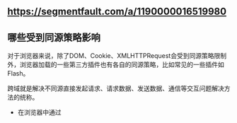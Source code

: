 ## https://segmentfault.com/a/1190000016519980

## 哪些受到同源策略影响

对于浏览器来说，除了DOM、Cookie、XMLHTTPRequest会受到同源策略限制外，浏览器加载的一些第三方插件也有各自的同源策略，比如常见的一些插件如Flash。

跨域就是解决不同源直接发起请求、请求数据、发送数据、通信等交互问题解决方法的统称。

- 在浏览器中通过 <script> <vedio> <img> <iframe> <link> 标签都可以跨域加载资源，但是发起的get请求返回的数据通过js获取不到。
 注意通过 <script>标签获取js文件里的全局方法，属性等，可以通过js获取到，是因为这些都是挂载在window对象下。